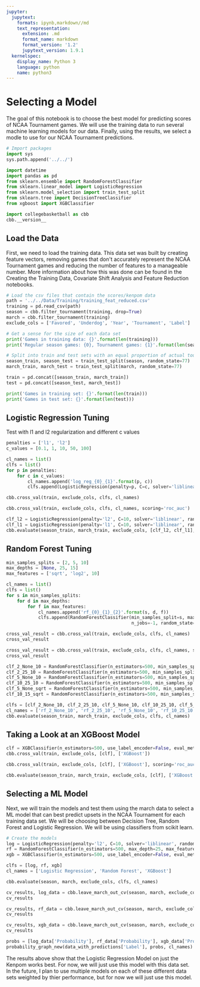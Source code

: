 ```yaml
---
jupyter:
  jupytext:
    formats: ipynb,markdown//md
    text_representation:
      extension: .md
      format_name: markdown
      format_version: '1.2'
      jupytext_version: 1.9.1
  kernelspec:
    display_name: Python 3
    language: python
    name: python3
---
```


# Selecting a Model

The goal of this notebook is to choose the best model for predicting scores of NCAA Tournament games. We will use the training data to run several machine learning models for our data. Finally, using the results, we select a modle to use for our NCAA Tournament predictions.

```python
# Import packages
import sys
sys.path.append('../../')

import datetime
import pandas as pd
from sklearn.ensemble import RandomForestClassifier
from sklearn.linear_model import LogisticRegression
from sklearn.model_selection import train_test_split
from sklearn.tree import DecisionTreeClassifier
from xgboost import XGBClassifier

import collegebasketball as cbb
cbb.__version__
```

## Load the Data

First, we need to load the training data. This data set was built by creating feature vectors, removing games that don't accurately represent the NCAA Tournament games and reducing the number of features to a manageable number. More information about how this was done can be found in the Creating the Training Data, Covariate Shift Analysis and Feature Reduction notebooks.

```python
# Load the csv files that contain the scores/kenpom data
path = '../../Data/Training/training_feat_reduced.csv'
training = pd.read_csv(path)
season = cbb.filter_tournament(training, drop=True)
march = cbb.filter_tournament(training)
exclude_cols = ['Favored', 'Underdog', 'Year', 'Tournament', 'Label']

# Get a sense for the size of each data set
print('Games in training data: {}'.format(len(training)))
print('Regular season games: {0}, Tournament games: {1}'.format(len(season), len(march)))
```

```python
# Split into train and test sets with an equal proportion of actual tournament games in each
season_train, season_test = train_test_split(season, random_state=77)
march_train, march_test = train_test_split(march, random_state=77)

train = pd.concat([season_train, march_train])
test = pd.concat([season_test, march_test])

print('Games in training set: {}'.format(len(train)))
print('Games in test set: {}'.format(len(test)))
```

## Logistic Regression Tuning

Test with l1 and l2 regularization and different c values

```python
penalties = ['l1', 'l2']
c_values = [0.1, 1, 10, 50, 100]

cl_names = list()
clfs = list()
for p in penalties:
    for c in c_values:
        cl_names.append('log_reg_{0}_{1}'.format(p, c))
        clfs.append(LogisticRegression(penalty=p, C=c, solver='liblinear', random_state=77))

cbb.cross_val(train, exclude_cols, clfs, cl_names)
```

```python
cbb.cross_val(train, exclude_cols, clfs, cl_names, scoring='roc_auc')
```

```python
clf_l2 = LogisticRegression(penalty='l2', C=10, solver='liblinear', random_state=77)
clf_l1 = LogisticRegression(penalty='l1', C=10, solver='liblinear', random_state=77)
cbb.evaluate(season_train, march_train, exclude_cols, [clf_l2, clf_l1], ['L2 Penalty', 'L1 Penalty'])
```

## Random Forest Tuning

```python
min_samples_splits = [2, 5, 10]
max_depths = [None, 25, 15]
max_features = ['sqrt', 'log2', 10]

cl_names = list()
clfs = list()
for s in min_samples_splits:
    for d in max_depths:
        for f in max_features:
            cl_names.append('rf_{0}_{1}_{2}'.format(s, d, f))
            clfs.append(RandomForestClassifier(min_samples_split=s, max_depth=d, max_features=f, 
                                               n_jobs=-1, random_state=77))

cross_val_result = cbb.cross_val(train, exclude_cols, clfs, cl_names)
cross_val_result
```

```python
cross_val_result = cbb.cross_val(train, exclude_cols, clfs, cl_names, scoring='roc_auc')
cross_val_result
```

```python
clf_2_None_10 = RandomForestClassifier(n_estimators=500, min_samples_split=2, max_depth=None, max_features=10, random_state=77)
clf_2_25_10 = RandomForestClassifier(n_estimators=500, min_samples_split=2, max_depth=25, max_features=10, random_state=77)
clf_5_None_10 = RandomForestClassifier(n_estimators=500, min_samples_split=5, max_depth=None, max_features=10, random_state=77)
clf_10_25_10 = RandomForestClassifier(n_estimators=500, min_samples_split=10, max_depth=25, max_features=10, random_state=77)
clf_5_None_sqrt = RandomForestClassifier(n_estimators=500, min_samples_split=5, max_depth=None, max_features='sqrt', random_state=77)
clf_10_15_sqrt = RandomForestClassifier(n_estimators=500, min_samples_split=10, max_depth=15, max_features='sqrt', random_state=77)

clfs = [clf_2_None_10, clf_2_25_10, clf_5_None_10, clf_10_25_10, clf_5_None_sqrt, clf_10_15_sqrt]
cl_names = ['rf_2_None_10', 'rf_2_25_10', 'rf_5_None_10', 'rf_10_25_10', 'rf_5_None_sqrt', 'rf_10_15_sqrt']
cbb.evaluate(season_train, march_train, exclude_cols, clfs, cl_names)
```

## Taking a Look at an XGBoost Model

```python
clf = XGBClassifier(n_estimators=500, use_label_encoder=False, eval_metric='logloss', random_state=77)
cbb.cross_val(train, exclude_cols, [clf], ['XGBoost'])
```

```python
cbb.cross_val(train, exclude_cols, [clf], ['XGBoost'], scoring='roc_auc')
```

```python
cbb.evaluate(season_train, march_train, exclude_cols, [clf], ['XGBoost'])
```

## Selecting a ML Model

Next, we will train the models and test them using the march data to select a ML model that can best predict upsets in the NCAA Tournament for each training data set. We will be choosing between  Decision Tree, Random Forest and Logistic Regression. We will be using classifiers from scikit learn.

```python
# Create the models
log = LogisticRegression(penalty='l2', C=10, solver='liblinear', random_state=77)
rf = RandomForestClassifier(n_estimators=500, max_depth=25, max_features=10, random_state=77)
xgb = XGBClassifier(n_estimators=500, use_label_encoder=False, eval_metric='logloss', random_state=77)

clfs = [log, rf, xgb]
cl_names = ['Logistic Regression', 'Random Forest', 'XGBoost']

cbb.evaluate(season, march, exclude_cols, clfs, cl_names)
```

```python
cv_results, log_data = cbb.leave_march_out_cv(season, march, exclude_cols, log)
cv_results
```

```python
cv_results, rf_data = cbb.leave_march_out_cv(season, march, exclude_cols, rf)
cv_results
```

```python
cv_results, xgb_data = cbb.leave_march_out_cv(season, march, exclude_cols, xgb)
cv_results
```

```python
probs = [log_data['Probability'], rf_data['Probability'], xgb_data['Probability']]
probability_graph_new(data_with_predictions['Label'], probs, cl_names)
```

The results above show that the Logistic Regression Model on just the Kenpom works best. For now, we will just use this model with this data set. In the future, I plan to use multiple models on each of these different data sets weighted by thier performance, but for now we will just use this model.

```python

```
